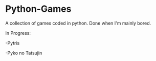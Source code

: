 # Python-Games
A collection of games coded in python. Done when I'm mainly bored.

In Progress:

-Pytris

-Pyko no Tatsujin
